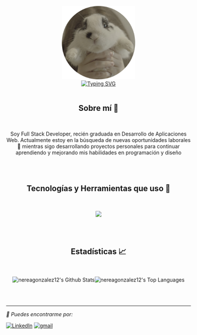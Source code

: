 <div align=center>
    <img src="https://github.com/nereagonzalez12/nereagonzalez12/blob/main/assets/DSC00191.png" alt="github profile" height="200">
</div>
<div align=center>
    <a href="https://git.io/typing-svg"><img src="https://readme-typing-svg.herokuapp.com?font=Fira+Code&duration=5000&pause=500&color=F1E05A&center=true&vCenter=true&width=500&lines=Hola!+Soy+Nerea;Desarrolladora+full+stack;Eso+de+ahí+es+un+conejo+:)" alt="Typing SVG" /></a>
</div>

<br/>

<div align="center">
  
## Sobre mí 🐸</br>
</div>

<br/>
<p align="center">
    Soy Full Stack Developer, recién graduada en Desarrollo de Aplicaciones Web. Actualmente estoy en la búsqueda de nuevas oportunidades laborales 👀 mientras sigo desarrollando proyectos personales para continuar aprendiendo y mejorando mis habilidades en programación y diseño
</p>

<br/><br/>

<div align="center">

## Tecnologías y Herramientas que uso 📎</br>
</div>

<br/>
<p align="center">
  <a href="https://skillicons.dev" align="center">
    <img src="https://skillicons.dev/icons?i=git,angular,bootstrap,css,django,docker,figma,github,html,java,js,md,postgres,postman,powershell,pycharm,py,sass,stackoverflow,ts,ubuntu,vscode,windows" />
  </a>
</p>

<br/><br/>

<div align="center">

## Estadísticas 📈</br>
</div>

<br/>
<p align="center">
<img alt="nereagonzalez12's Github Stats" src="https://github-readme-stats.vercel.app/api/?username=nereagonzalez12&show_icons=true&include_all_commits=true&count_private=true&theme=react&hide_border=true&bg_color=1F222E&title_color=F85D7F&icon_color=F8D866" height="192px"/><img alt="nereagonzalez12's Top Languages" src="https://github-readme-stats.vercel.app/api/top-langs/?username=nereagonzalez12&langs_count=8&layout=compact&theme=react&hide_border=true&bg_color=1F222E&title_color=F85D7F&icon_color=F8D866" height="192px"/>

</p>

<br/><br/>

---

<i>🫡 Puedes encontrarme por:</i><br>

<a href="https://www.linkedin.com/in/nerea-gonzález-198054276/" target="_blank"><img src="https://img.shields.io/badge/LinkedIn-%230077B5.svg?&style=flat-square&logo=linkedin&logoColor=white" alt="LinkedIn"></a>
<a href="mailto:ereadoce.ng@gmail.com" target="_blank"><img src="https://img.shields.io/badge/Gmail-D14836?style=flat-square&logo=gmail&logoColor=white" alt="gmail"></a>

</div>